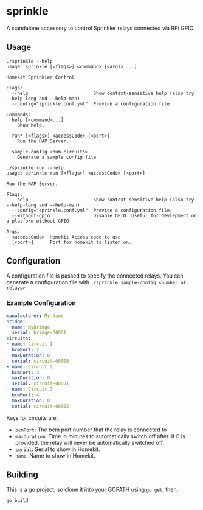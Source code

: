 # sprinkle

A standalone accessory to control Sprinkler relays connected via RPi GPIO.

## Usage

```
./sprinkle --help
usage: sprinkle [<flags>] <command> [<args> ...]

Homekit Sprinkler Control

Flags:
  --help                        Show context-sensitive help (also try --help-long and --help-man).
  --config="sprinkle.conf.yml"  Provide a configuration file.

Commands:
  help [<command>...]
    Show help.

  run* [<flags>] <accessCode> [<port>]
    Run the HAP Server.

  sample-config <num-circuits>
    Generate a sample config file
```

```
./sprinkle run --help
usage: sprinkle run [<flags>] <accessCode> [<port>]

Run the HAP Server.

Flags:
  --help                        Show context-sensitive help (also try --help-long and --help-man).
  --config="sprinkle.conf.yml"  Provide a configuration file.
  --without-gpio                Disable GPIO. Useful for devlepment on a platform without GPIO

Args:
  <accessCode>  Homekit Access code to use
  [<port>]      Port for homekit to listen on.
```


## Configuration

A configuration file is passed to specify the connected relays. You can 
generate a configuration file with `./sprinkle sample-config <number of relays>`

### Example Configuration

```yaml
manufacturer: My Name
bridge:
  name: MyBridge
  serial: bridge-00001
circuits:
- name: Circuit 1
  bcmPort: 2
  maxDuration: 0
  serial: circuit-00000
- name: Circuit 2
  bcmPort: 3
  maxDuration: 0
  serial: circuit-00001
- name: Circuit 3
  bcmPort: 4
  maxDuration: 0
  serial: circuit-00002
```

Keys for circuits are:

 - `bcmPort`: The bcm port number that the relay is connected to
 - `maxDuration`: Time in minutes to automatically switch off after. If 0 is 
                  provided, the relay will never be automatically switched off.
 - `serial`: Serial to show in Homekit.
 - `name`: Name to show in Homekit.


## Building

This is a go project, so clone it into your GOPATH using `go get`, then,

```
go build
```